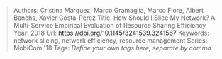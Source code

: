 > Authors: Cristina Marquez, Marco Gramaglia, Marco Fiore, Albert Banchs, Xavier Costa-Perez
> Title: How Should I Slice My Network? A Multi-Service Empirical Evaluation of Resource Sharing Efficiency
> Year: 2018
> Url: https://doi.org/10.1145/3241539.3241567
> Keywords: network slicing, network efficiency, resource management
> Series: MobiCom '18
> Tags: *Define your own tags here, separate by comma*
